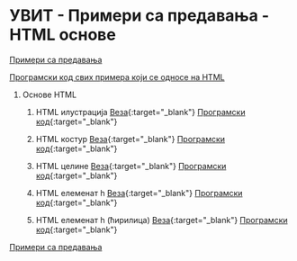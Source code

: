 # УВИТ - Примери са предавања - HTML основе

 [Примери са предавања](../README.md)

[Програмски код свих примера који се односе на HTML](https://github.com/MatfUVIT/UVIT/tree/master/predavanja/primeri-html)

1. Основе HTML

    1. HTML илустрација [Веза](./zad03-01-01-ilustracija/index.html){:target="_blank"}  [Програмски код](https://github.com/MatfUVIT/UVIT/blob/master/predavanja/primeri-html/p01-html-osnove/zad03-01-01-ilustracija/index.html){:target="_blank"}

    1. HTML костур [Веза](./zad03-01-02-html5-skeleton.html){:target="_blank"}  [Програмски код](https://github.com/MatfUVIT/UVIT/blob/master/predavanja/primeri-html/p01-html-osnove/zad03-01-02-html5-skeleton.html){:target="_blank"}

    1. HTML целине [Веза](./zad03-01-03-html5-celine.html){:target="_blank"}  [Програмски код](https://github.com/MatfUVIT/UVIT/blob/master/predavanja/primeri-html/p01-html-osnove/zad03-01-03-html5-celine.html){:target="_blank"}

    1. HTML елеменат h [Веза](./zad03-01-04-elemenat-h.html){:target="_blank"}  [Програмски код](https://github.com/MatfUVIT/UVIT/blob/master/predavanja/primeri-html/p01-html-osnove/zad03-01-04-elemenat-h.html){:target="_blank"}

    1. HTML елеменат h (ћирилица) [Веза](./zad03-01-05-елеменат-h.html){:target="_blank"}  [Програмски код](https://github.com/MatfUVIT/UVIT/blob/master/predavanja/primeri-html/p01-html-osnove/zad03-01-05-елеменат-h.html){:target="_blank"}

[Примери са предавања](../README.md)